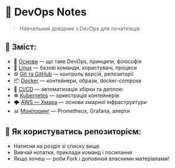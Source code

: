 # 📘 DevOps Notes

> Навчальний довідник з DevOps для початківців

## 📖 Зміст:

- 🧠 [Основи](./Основи/README.md) — що таке DevOps, принципи, філософія
- 🐧 [Linux](./Linux/README.md) — базові команди, користувачі, процеси
- ⚙️ [Git та GitHub](./Git%20та%20GitHub/README.md) — контроль версій, репозиторії
- 📦 [Docker](./Docker/README.md) — контейнери, образи, docker-compose
- 🚀 [CI/CD](./CI_CD/README.md) — автоматизація збірки та деплою
- ☸️ [Kubernetes](./Kubernetes/README.md) — оркестрація контейнерів
- 🌩️ [AWS — Хмара](./AWS%20-%20Хмара/README.md) — основи хмарної інфраструктури
- 📊 [Моніторинг](./Моніторинг/README.md) — Prometheus, Grafana, алерти

## 📌 Як користуватись репозиторієм:

- Натисни на розділ зі списку вище
- Вивчай нотатки, приклади команд і посилання
- Якщо хочеш — роби Fork і доповнюй власними матеріалами!
